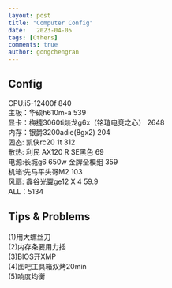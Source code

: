 ```yaml
---
layout: post
title: "Computer Config"
date:   2023-04-05
tags: [Others]
comments: true
author: gongchengran
---
```


## Config  
CPU:i5-12400f 840  
主板：华硕h610m-a 539  
显卡：梅捷3060ti燚龙g6x（铭瑄电竞之心） 2648  
内存：银爵3200adie(8gx2) 204    
固态: 凯侠rc20 1t 312  
散热: 利民 AX120 R SE黑色 69  
电源:长城g6 650w 金牌全模组  359  
机箱:先马平头哥M2 103  
风扇: 鑫谷光翼ge12 X 4 59.9  
ALL：5134  
                         
## Tips & Problems    
(1)用大螺丝刀  
(2)内存条要用力插  
(3)BIOS开XMP  
(4)图吧工具箱双烤20min   
(5)响度均衡  


  

